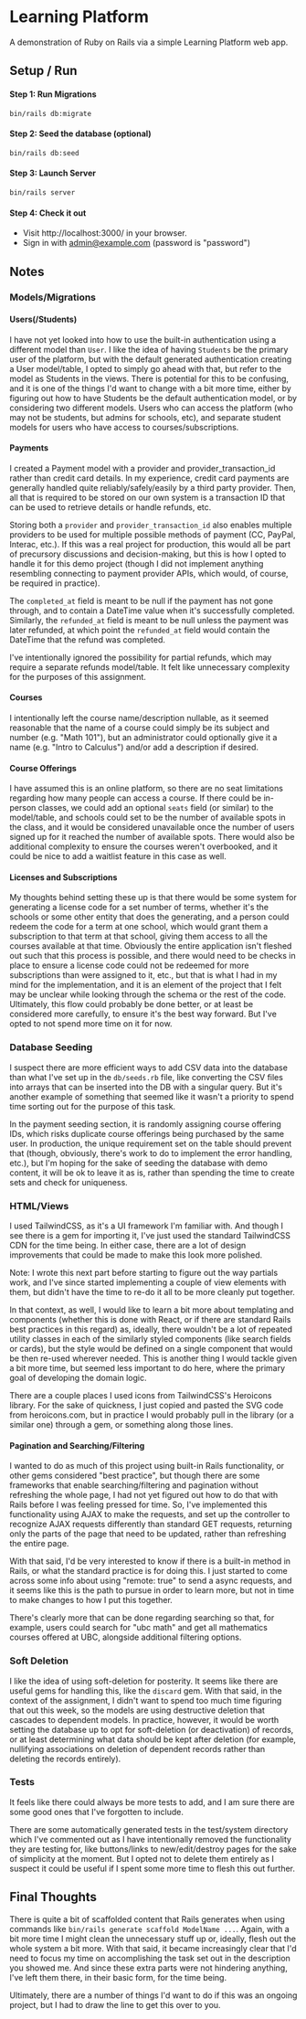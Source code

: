 # Learning Platform

A demonstration of Ruby on Rails via a simple Learning Platform web app.

## Setup / Run

#### Step 1: Run Migrations

`bin/rails db:migrate`

#### Step 2: Seed the database (optional)

`bin/rails db:seed`

#### Step 3: Launch Server

`bin/rails server`

#### Step 4: Check it out

- Visit http://localhost:3000/ in your browser.
- Sign in with admin@example.com (password is "password")

## Notes

### Models/Migrations

#### Users(/Students)

I have not yet looked into how to use the built-in authentication using a different model than `User`. I like the idea
of having `Students` be the primary user of the platform, but with the default generated authentication creating a User
model/table, I opted to simply go ahead with that, but refer to the model as Students in the views. There is potential
for this to be confusing, and it is one of the things I'd want to change with a bit more time, either by figuring out
how to have Students be the default authentication model, or by considering two different models. Users who can access
the platform (who may not be students, but admins for schools, etc), and separate student models for users who have
access to courses/subscriptions.

#### Payments

I created a Payment model with a provider and provider_transaction_id rather than credit card details. In my experience,
credit card payments are generally handled quite reliably/safely/easily by a third party provider. Then, all that is
required to be stored on our own system is a transaction ID that can be used to retrieve details or handle refunds, etc.

Storing both a `provider` and `provider_transaction_id` also enables multiple providers to be used for multiple possible
methods of payment (CC, PayPal, Interac, etc.). If this was a real project for production, this would all be part of
precursory discussions and decision-making, but this is how I opted to handle it for this demo project (though I did not
implement anything resembling connecting to payment provider APIs, which would, of course, be required in practice).

The `completed_at` field is meant to be null if the payment has not gone through, and to contain a DateTime value when
it's successfully completed. Similarly, the `refunded_at` field is meant to be null unless the payment was later
refunded, at which point the `refunded_at` field would contain the DateTime that the refund was completed.

I've intentionally ignored the possibility for partial refunds, which may require a separate refunds model/table. It
felt like unnecessary complexity for the purposes of this assignment.

#### Courses

I intentionally left the course name/description nullable, as it seemed reasonable that the name of a course could
simply be its subject and number (e.g. "Math 101"), but an administrator could optionally give it a name (e.g. "Intro to
Calculus") and/or add a description if desired.

#### Course Offerings

I have assumed this is an online platform, so there are no seat limitations regarding how many people can access a
course. If there could be in-person classes, we could add an optional `seats` field (or similar) to the model/table, and
schools could set to be the number of available spots in the class, and it would be considered unavailable once the
number of users signed up for it reached the number of available spots. There would also be additional complexity to
ensure the courses weren't overbooked, and it could be nice to add a waitlist feature in this case as well.

#### Licenses and Subscriptions

My thoughts behind setting these up is that there would be some system for generating a license code for a set number of
terms, whether it's the schools or some other entity that does the generating, and a person could redeem the code for a
term at one school, which would grant them a subscription to that term at that school, giving them access to all the
courses available at that time. Obviously the entire application isn't fleshed out such that this process is possible,
and there would need to be checks in place to ensure a license code could not be redeemed for more subscriptions than
were assigned to it, etc., but that is what I had in my mind for the implementation, and it is an element of the project
that I felt may be unclear while looking through the schema or the rest of the code.
Ultimately, this flow could probably be done better, or at least be considered more carefully, to ensure it's the best
way forward. But I've opted to not spend more time on it for now.

### Database Seeding

I suspect there are more efficient ways to add CSV data into the database than what I've set up in the
`db/seeds.rb` file, like converting the CSV files into arrays that can be inserted into the DB with a singular query.
But it's another example of something that seemed like it wasn't a priority to spend time sorting out for the purpose of
this task.

In the payment seeding section, it is randomly assigning course offering IDs, which risks duplicate course offerings
being purchased by the same user. In production, the unique requirement set on the table should prevent that (though,
obviously, there's work to do to implement the error handling, etc.), but I'm hoping for the sake of seeding the
database with demo content, it will be ok to leave it as is, rather than spending the time to create sets and check for
uniqueness.

### HTML/Views

I used TailwindCSS, as it's a UI framework I'm familiar with. And though I see there is a gem for importing it, I've
just used the standard TailwindCSS CDN for the time being. In either case, there are a lot of design improvements that
could be made to make this look more polished.

Note: I wrote this next part before starting to figure out the way partials work, and I've since started implementing
a couple of view elements with them, but didn't have the time to re-do it all to be more cleanly put together.

In that context, as well, I would like to learn a bit more about templating and components (whether this is done with
React, or if there are standard Rails best practices in this regard) as, ideally, there wouldn't be a lot of repeated
utility classes in each of the similarly styled components (like search fields or cards), but the style would be defined
on a single component that would be then re-used wherever needed. This is another thing I would tackle given a bit more
time, but seemed less important to do here, where the primary goal of developing the domain logic.

There are a couple places I used icons from TailwindCSS's Heroicons library. For the sake of quickness, I just copied
and pasted the SVG code from heroicons.com, but in practice I would probably pull in the library (or a similar one)
through a gem, or something along those lines.

#### Pagination and Searching/Filtering

I wanted to do as much of this project using built-in Rails functionality, or other gems considered "best practice", but
though there are some frameworks that enable searching/filtering and pagination without refreshing the whole page, I
had not yet figured out how to do that with Rails before I was feeling pressed for time. So, I've implemented this
functionality using AJAX to make the requests, and set up the controller to recognize AJAX requests differently than
standard GET requests, returning only the parts of the page that need to be updated, rather than refreshing the entire
page.

With that said, I'd be very interested to know if there is a built-in method in Rails, or what the standard practice is
for doing this. I just started to come across some info about using "remote: true" to send a async requests, and it
seems like this is the path to pursue in order to learn more, but not in time to make changes to how I put this
together.

There's clearly more that can be done regarding searching so that, for example, users could search for "ubc math" and
get all mathematics courses offered at UBC, alongside additional filtering options.

### Soft Deletion

I like the idea of using soft-deletion for posterity. It seems like there are useful gems for handling this, like the
`discard` gem. With that said, in the context of the assignment, I didn't want to spend too much time figuring that out
this week, so the models are using destructive deletion that cascades to dependent models. In practice, however, it
would be worth setting the database up to opt for soft-deletion (or deactivation) of records, or at least determining
what data should be kept after deletion (for example, nullifying associations on deletion of dependent records rather
than deleting the records entirely).

### Tests

It feels like there could always be more tests to add, and I am sure there are some good ones that I've forgotten to
include.

There are some automatically generated tests in the test/system directory which I've commented out as I have
intentionally removed the functionality they are testing for, like buttons/links to new/edit/destroy pages for the sake
of simplicity at the moment. But I opted not to delete them entirely as I suspect it could be useful if I spent some
more time to flesh this out further.

## Final Thoughts

There is quite a bit of scaffolded content that Rails generates when using commands like
`bin/rails generate scaffold ModelName ...`. Again, with a bit more time I might clean the unnecessary stuff up or,
ideally, flesh out the whole system a bit more. With that said, it became increasingly clear that I'd need to focus my
time on accomplishing the task set out in the description you showed me. And since these extra parts were not hindering
anything, I've left them there, in their basic form, for the time being.

Ultimately, there are a number of things I'd want to do if this was an ongoing project, but I had to draw the line to
get this over to you.
